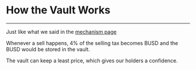 # How the Vault Works
---

Just like what we said in the [mechanism page](../BUSDVault/Mechanism.md)

Whenever a sell happens, 4% of the selling tax becomes BUSD and the BUSD would be stored in the vault.

The vault can keep a least price, which gives our holders a confidence.

